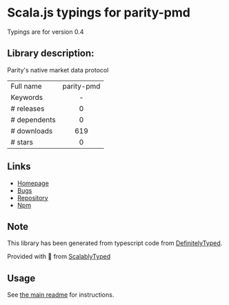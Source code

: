 
# Scala.js typings for parity-pmd

Typings are for version 0.4

## Library description:
Parity's native market data protocol

|                    |                 |
| ------------------ | :-------------: |
| Full name          | parity-pmd |
| Keywords           | - |
| # releases         | 0 |
| # dependents       | 0 |
| # downloads        | 619 |
| # stars            | 0 |

## Links
- [Homepage](https://github.com/paritytrading/node-parity-pmd#readme)
- [Bugs](https://github.com/paritytrading/node-parity-pmd/issues)
- [Repository](https://github.com/paritytrading/node-parity-pmd)
- [Npm](https://www.npmjs.com/package/parity-pmd)
    


## Note
This library has been generated from typescript code from [DefinitelyTyped](https://definitelytyped.org).

Provided with :purple_heart: from [ScalablyTyped](https://github.com/oyvindberg/ScalablyTyped)

## Usage
See [the main readme](../../readme.md) for instructions.


